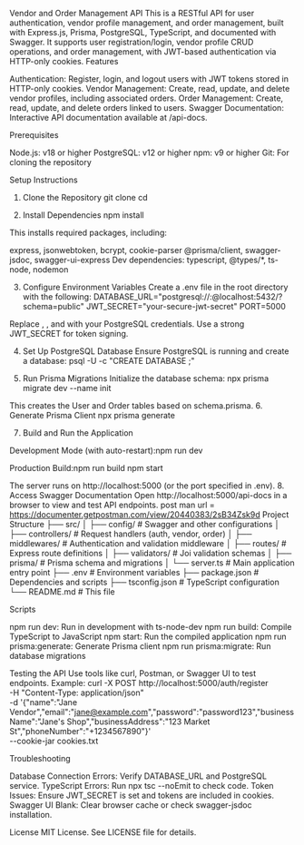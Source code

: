 Vendor and Order Management API
This is a RESTful API for user authentication, vendor profile management, and order management, built with Express.js, Prisma, PostgreSQL, TypeScript, and documented with Swagger. It supports user registration/login, vendor profile CRUD operations, and order management, with JWT-based authentication via HTTP-only cookies.
Features

Authentication: Register, login, and logout users with JWT tokens stored in HTTP-only cookies.
Vendor Management: Create, read, update, and delete vendor profiles, including associated orders.
Order Management: Create, read, update, and delete orders linked to users.
Swagger Documentation: Interactive API documentation available at /api-docs.

Prerequisites

Node.js: v18 or higher
PostgreSQL: v12 or higher
npm: v9 or higher
Git: For cloning the repository

Setup Instructions
1. Clone the Repository
git clone <repository-url>
cd <repository-name>

2. Install Dependencies
npm install

This installs required packages, including:

express, jsonwebtoken, bcrypt, cookie-parser
@prisma/client, swagger-jsdoc, swagger-ui-express
Dev dependencies: typescript, @types/*, ts-node, nodemon

3. Configure Environment Variables
Create a .env file in the root directory with the following:
DATABASE_URL="postgresql://<user>:<password>@localhost:5432/<database>?schema=public"
JWT_SECRET="your-secure-jwt-secret"
PORT=5000


Replace <user>, <password>, and <database> with your PostgreSQL credentials.
Use a strong JWT_SECRET for token signing.

4. Set Up PostgreSQL Database
Ensure PostgreSQL is running and create a database:
psql -U <user> -c "CREATE DATABASE <database>;"

5. Run Prisma Migrations
Initialize the database schema:
npx prisma migrate dev --name init

This creates the User and Order tables based on schema.prisma.
6. Generate Prisma Client
npx prisma generate

7. Build and Run the Application

Development Mode (with auto-restart):npm run dev


Production Build:npm run build
npm start



The server runs on http://localhost:5000 (or the port specified in .env).
8. Access Swagger Documentation
Open http://localhost:5000/api-docs in a browser to view and test API endpoints.
post man url = https://documenter.getpostman.com/view/20440383/2sB34Zsk9d
Project Structure
├── src/
│   ├── config/           # Swagger and other configurations
│   ├── controllers/      # Request handlers (auth, vendor, order)
│   ├── middlewares/      # Authentication and validation middleware
│   ├── routes/           # Express route definitions
│   ├── validators/       # Joi validation schemas
│   ├── prisma/           # Prisma schema and migrations
│   └── server.ts         # Main application entry point
├── .env                  # Environment variables
├── package.json          # Dependencies and scripts
├── tsconfig.json         # TypeScript configuration
└── README.md             # This file

Scripts

npm run dev: Run in development with ts-node-dev
npm run build: Compile TypeScript to JavaScript
npm start: Run the compiled application
npm run prisma:generate: Generate Prisma client
npm run prisma:migrate: Run database migrations

Testing the API
Use tools like curl, Postman, or Swagger UI to test endpoints. Example:
curl -X POST http://localhost:5000/auth/register \
-H "Content-Type: application/json" \
-d '{"name":"Jane Vendor","email":"jane@example.com","password":"password123","businessName":"Jane\'s Shop","businessAddress":"123 Market St","phoneNumber":"+1234567890"}' \
--cookie-jar cookies.txt

Troubleshooting

Database Connection Errors: Verify DATABASE_URL and PostgreSQL service.
TypeScript Errors: Run npx tsc --noEmit to check code.
Token Issues: Ensure JWT_SECRET is set and tokens are included in cookies.
Swagger UI Blank: Clear browser cache or check swagger-jsdoc installation.

License
MIT License. See LICENSE file for details.